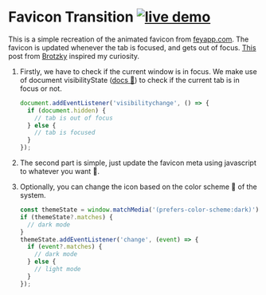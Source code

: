 # Favicon Transition [![live demo](https://img.shields.io/badge/LIVE%20DEMO-000?logo=vercel&logoColor=white)](https://favicon-transition.vercel.app/)

This is a simple recreation of the animated favicon from [feyapp.com](https://www.feyapp.com/). The favicon is updated whenever the tab is focused, and gets out of focus. [This](https://x.com/brotzky_/status/1766153313303818477?s=20) post from [Brotzky](https://twitter.com/brotzky_) inspired my curiosity.

1. Firstly, we have to check if the current window is in focus. We make use of document visibilityState ([docs 📑](https://developer.mozilla.org/en-US/docs/Web/API/Document/visibilityState)) to check if the current tab is in focus or not.

   ```js
   document.addEventListener('visibilitychange', () => {
     if (document.hidden) {
       // tab is out of focus
     } else {
       // tab is focused
     }
   });
   ```

2. The second part is simple, just update the favicon meta using javascript to whatever you want 🥳.

3. Optionally, you can change the icon based on the color scheme 🎨 of the system.

   ```js
   const themeState = window.matchMedia('(prefers-color-scheme:dark)');
   if (themeState?.matches) {
     // dark mode
   }
   themeState.addEventListener('change', (event) => {
     if (event?.matches) {
       // dark mode
     } else {
       // light mode
     }
   });
   ```
